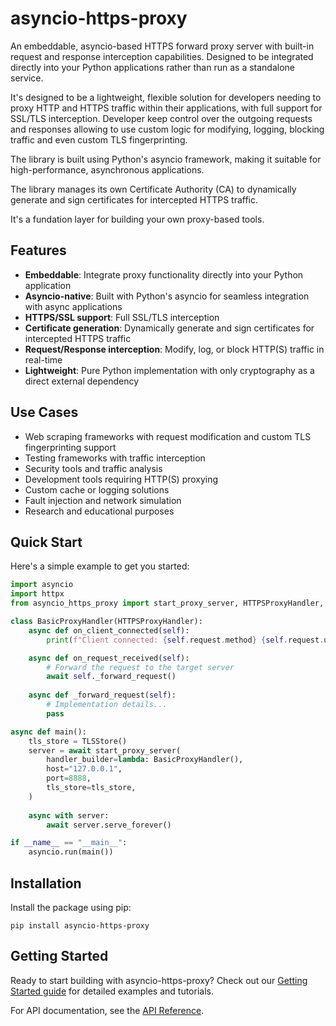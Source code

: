 # asyncio-https-proxy

An embeddable, asyncio-based HTTPS forward proxy server with built-in request and response interception capabilities. Designed to be integrated directly into your Python applications rather than run as a standalone service.

It's designed to be a lightweight, flexible solution for developers needing to proxy HTTP and HTTPS traffic within their applications, with full support for SSL/TLS interception. Developer keep control over the outgoing requests and responses allowing to use custom logic for modifying, logging, blocking traffic and even custom TLS fingerprinting.

The library is built using Python's asyncio framework, making it suitable for high-performance, asynchronous applications.

The library manages its own Certificate Authority (CA) to dynamically generate and sign certificates for intercepted HTTPS traffic.

It's a fundation layer for building your own proxy-based tools.

## Features

- **Embeddable**: Integrate proxy functionality directly into your Python application
- **Asyncio-native**: Built with Python's asyncio for seamless integration with async applications
- **HTTPS/SSL support**: Full SSL/TLS interception
- **Certificate generation**: Dynamically generate and sign certificates for intercepted HTTPS traffic
- **Request/Response interception**: Modify, log, or block HTTP(S) traffic in real-time
- **Lightweight**: Pure Python implementation with only cryptography as a direct external dependency

## Use Cases

- Web scraping frameworks with request modification and custom TLS fingerprinting support
- Testing frameworks with traffic interception
- Security tools and traffic analysis
- Development tools requiring HTTP(S) proxying
- Custom cache or logging solutions
- Fault injection and network simulation
- Research and educational purposes

## Quick Start

Here's a simple example to get you started:

```python
import asyncio
import httpx
from asyncio_https_proxy import start_proxy_server, HTTPSProxyHandler, TLSStore

class BasicProxyHandler(HTTPSProxyHandler):
    async def on_client_connected(self):
        print(f"Client connected: {self.request.method} {self.request.url()}")

    async def on_request_received(self):
        # Forward the request to the target server
        await self._forward_request()
    
    async def _forward_request(self):
        # Implementation details...
        pass

async def main():
    tls_store = TLSStore()
    server = await start_proxy_server(
        handler_builder=lambda: BasicProxyHandler(),
        host="127.0.0.1",
        port=8888,
        tls_store=tls_store,
    )
    
    async with server:
        await server.serve_forever()

if __name__ == "__main__":
    asyncio.run(main())
```

## Installation

Install the package using pip:

```console
pip install asyncio-https-proxy
```

## Getting Started

Ready to start building with asyncio-https-proxy? Check out our [Getting Started guide](getting-started.md) for detailed examples and tutorials.

For API documentation, see the [API Reference](reference/index.md).